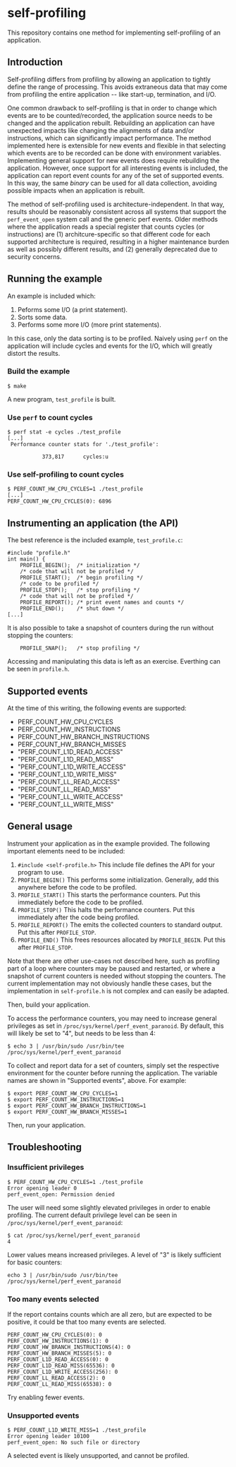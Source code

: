# self-profiling

This repository contains one method for implementing self-profiling of
an application.

## Introduction

Self-profiling differs from profiling by allowing an application to
tightly define the range of processing. This avoids extraneous data
that may come from profiling the entire application -- like start-up,
termination, and I/O.

One common drawback to self-profiling is that in order to change which
events are to be counted/recorded, the application source needs to be
changed and the application rebuilt. Rebuilding an application can have
unexpected impacts like changing the alignments of data and/or
instructions, which can significantly impact performance.
The method implemented here is extensible for new events and flexible
in that selecting which events are to be recorded can be done with
environment variables. Implementing general support for new events does
require rebuilding the application. However, once support for all
interesting events is included, the application can report event counts
for any of the set of supported events. In this way, the same _binary_
can be used for all data collection, avoiding possible impacts when an
application is rebuilt.

The method of self-profiling used is architecture-independent. In that
way, results should be reasonably consistent across all systems that
support the `perf_event_open` system call and the generic perf events.
Older methods where the application reads a special register that
counts cycles (or instructions) are (1) architcure-specific so that
different code for each supported architecture is required, resulting in
a higher maintenance burden as well as possibly different results, and
(2) generally deprecated due to security concerns.

## Running the example

An example is included which:
1. Peforms some I/O (a print statement).
1. Sorts some data.
1. Performs some more I/O (more print statements).

In this case, only the data sorting is to be profiled.
Naively using `perf` on the application will include cycles and events
for the I/O, which will greatly distort the results.

### Build the example

```
$ make
```
A new program, `test_profile` is built.

### Use `perf` to count cycles

```
$ perf stat -e cycles ./test_profile
[...]
 Performance counter stats for './test_profile':

           373,817      cycles:u
```

### Use self-profiling to count cycles

```
$ PERF_COUNT_HW_CPU_CYCLES=1 ./test_profile
[...]
PERF_COUNT_HW_CPU_CYCLES(0): 6896
```

## Instrumenting an application (the API)

The best reference is the included example, `test_profile.c`:
```
#include "profile.h"
int main() {
    PROFILE_BEGIN();  /* initialization */
    /* code that will not be profiled */
    PROFILE_START();  /* begin profiling */
    /* code to be profiled */
    PROFILE_STOP();   /* stop profiling */
    /* code that will not be profiled */
    PROFILE_REPORT(); /* print event names and counts */
    PROFILE_END();    /* shut down */
[...]
```

It is also possible to take a snapshot of counters during the run
without stopping the counters:
```
    PROFILE_SNAP();   /* stop profiling */
```
Accessing and manipulating this data is left as an exercise.
Everthing can be seen in `profile.h`.

## Supported events

At the time of this writing, the following events are supported:
- PERF_COUNT_HW_CPU_CYCLES
- PERF_COUNT_HW_INSTRUCTIONS
- PERF_COUNT_HW_BRANCH_INSTRUCTIONS
- PERF_COUNT_HW_BRANCH_MISSES
- "PERF_COUNT_L1D_READ_ACCESS"
- "PERF_COUNT_L1D_READ_MISS"
- "PERF_COUNT_L1D_WRITE_ACCESS"
- "PERF_COUNT_L1D_WRITE_MISS"
- "PERF_COUNT_LL_READ_ACCESS"
- "PERF_COUNT_LL_READ_MISS"
- "PERF_COUNT_LL_WRITE_ACCESS"
- "PERF_COUNT_LL_WRITE_MISS"

## General usage

Instrument your application as in the example provided.
The following important elements need to be included:
1. `#include <self-profile.h>`
   This include file defines the API for your program to use.
1. `PROFILE_BEGIN()`
   This performs some initialization. Generally, add this
   anywhere before the code to be profiled.
1. `PROFILE_START()`
   This starts the performance counters. Put this immediately
   before the code to be profiled.
1. `PROFILE_STOP()`
   This halts the performance counters. Put this immediately
   after the code being profiled.
1. `PROFILE_REPORT()`
   The emits the collected counters to standard output. Put
   this after `PROFILE_STOP`.
1. `PROFILE_END()`
   This frees resources allocated by `PROFILE_BEGIN`. Put
   this after `PROFILE_STOP`.

Note that there are other use-cases not described here,
such as profiling part of a loop where counters may be
paused and restarted, or where a snapshot of current
counters is needed without stopping the counters. The current
implementation may not obviously handle these cases, but the
implementation in `self-profile.h` is not complex and can
easily be adapted.

Then, build your application.

To access the performance counters, you may need to increase
general privileges as set in `/proc/sys/kernel/perf_event_paranoid`.
By default, this will likely be set to "4", but needs to be
less than 4:
```
$ echo 3 | /usr/bin/sudo /usr/bin/tee /proc/sys/kernel/perf_event_paranoid
```

To collect and report data for a set of counters, simply set
the respective environment for the counter before running the
application. The variable names are shown in "Supported events",
above. For example:
```
$ export PERF_COUNT_HW_CPU_CYCLES=1
$ export PERF_COUNT_HW_INSTRUCTIONS=1
$ export PERF_COUNT_HW_BRANCH_INSTRUCTIONS=1
$ export PERF_COUNT_HW_BRANCH_MISSES=1
```

Then, run your application.

## Troubleshooting

### Insufficient privileges

```
$ PERF_COUNT_HW_CPU_CYCLES=1 ./test_profile
Error opening leader 0
perf_event_open: Permission denied
```

The user will need some slightly elevated privileges in order to
enable profiling. The current default privilege level can be seen
in `/proc/sys/kernel/perf_event_paranoid`:
```
$ cat /proc/sys/kernel/perf_event_paranoid
4
```

Lower values means increased privileges. A level of "3" is likely
sufficient for basic counters:
```
echo 3 | /usr/bin/sudo /usr/bin/tee /proc/sys/kernel/perf_event_paranoid
```

### Too many events selected

If the report contains counts which are all zero, but are expected to be
positive, it could be that too many events are selected.
```
PERF_COUNT_HW_CPU_CYCLES(0): 0
PERF_COUNT_HW_INSTRUCTIONS(1): 0
PERF_COUNT_HW_BRANCH_INSTRUCTIONS(4): 0
PERF_COUNT_HW_BRANCH_MISSES(5): 0
PERF_COUNT_L1D_READ_ACCESS(0): 0
PERF_COUNT_L1D_READ_MISS(65536): 0
PERF_COUNT_L1D_WRITE_ACCESS(256): 0
PERF_COUNT_LL_READ_ACCESS(2): 0
PERF_COUNT_LL_READ_MISS(65538): 0
```

Try enabling fewer events.

### Unsupported events

```
$ PERF_COUNT_L1D_WRITE_MISS=1 ./test_profile
Error opening leader 10100
perf_event_open: No such file or directory
```

A selected event is likely unsupported, and cannot be profiled.
